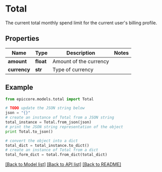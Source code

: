 # Total

The current total monthly spend limit for the current user's billing profile.

## Properties

Name | Type | Description | Notes
------------ | ------------- | ------------- | -------------
**amount** | **float** | Amount of the currency | 
**currency** | **str** | Type of currency | 

## Example

```python
from epiccore.models.total import Total

# TODO update the JSON string below
json = "{}"
# create an instance of Total from a JSON string
total_instance = Total.from_json(json)
# print the JSON string representation of the object
print Total.to_json()

# convert the object into a dict
total_dict = total_instance.to_dict()
# create an instance of Total from a dict
total_form_dict = total.from_dict(total_dict)
```
[[Back to Model list]](../README.md#documentation-for-models) [[Back to API list]](../README.md#documentation-for-api-endpoints) [[Back to README]](../README.md)


